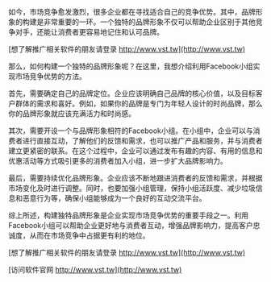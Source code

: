 如今，市场竞争愈发激烈，很多企业都在寻找适合自己的竞争优势。其中，品牌形象的构建是非常重要的一环。一个独特的品牌形象不仅可以帮助企业区别于其他竞争对手，还能让消费者更容易地记住和认可品牌。

[想了解推广相关软件的朋友请登录 http://www.vst.tw](http://www.vst.tw)

那么，如何构建一个独特的品牌形象呢？在这里，我想介绍利用Facebook小组实现市场竞争优势的方法。

首先，需要确定自己的品牌定位。企业应该明确自己品牌的核心价值，以及目标客户群体的需求和喜好。例如，如果你的品牌是专门为年轻人设计的时尚品牌，那么你的品牌形象就应该充满活力和时尚感。

其次，需要开设一个与品牌形象相符的Facebook小组。在小组中，企业可以与消费者进行直接互动，了解他们的反馈和需求，也可以推广产品和服务，并与消费者建立更紧密的联系。在这个过程中，企业可以通过发布有趣的内容、有用的信息和优惠活动等方式吸引更多的消费者加入小组，进一步扩大品牌影响力。

最后，需要持续优化品牌形象。企业应该不断地跟进消费者的反馈和需求，并根据市场变化及时进行调整。同时，也要加强小组管理，保持小组活跃度、减少垃圾信息和恶意行为等，确保小组能够成为一个良好的互动交流平台。

综上所述，构建独特品牌形象是企业实现市场竞争优势的重要手段之一。利用Facebook小组可以帮助企业更好地与消费者互动，增强品牌影响力，提高客户忠诚度，从而在市场竞争中占据更有利的地位。

[想了解推广相关软件的朋友请登录 http://www.vst.tw](http://www.vst.tw)


[访问软件官网 http://www.vst.tw](http://www.vst.tw)
